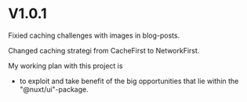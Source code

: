 # V1.0.1
Fixied caching challenges with images in blog-posts.  

Changed caching strategi from CacheFirst to NetworkFirst.

My working plan with this project is 
- to exploit and take benefit of the big opportunities that lie within the "@nuxt/ui"-package.
